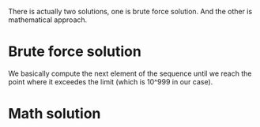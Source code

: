 There is actually two solutions, one is brute force solution. And the other is mathematical approach.

# Brute force solution

We basically compute the next element of the sequence until we reach
the point where it exceedes the limit (which is 10^999 in our case).

# Math solution

